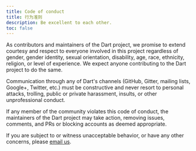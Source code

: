 ```yaml
---
title: Code of conduct
title: 行为准则
description: Be excellent to each other.
toc: false
---
```


As contributors and maintainers of the Dart project,
we promise to extend courtesy and respect to everyone involved in this project
regardless of gender, gender identity, sexual orientation, disability, age,
race, ethnicity, religion, or level of experience.
We expect anyone contributing to the Dart project to do the same.

Communication through any of Dart's channels
(GitHub, Gitter, mailing lists, Google+, Twitter, etc.)
must be constructive and never resort to personal attacks, trolling,
public or private harassment, insults, or other unprofessional conduct.

If any member of the community violates this code of conduct,
the maintainers of the Dart project may take action, removing issues,
comments, and PRs or blocking accounts as deemed appropriate.

If you are subject to or witness unacceptable behavior,
or have any other concerns,
please [email us](mailto:conduct@dartlang.org).

